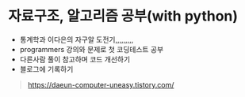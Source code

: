 # 자료구조, 알고리즘 공부(with python)
- 통계학과 이다은의 자구알 도전기,,,,,,,,,
- programmers 강의와 문제로 첫 코딩테스트 공부
- 다른사람 풀이 참고하며 코드 개선하기
- 블로그에 기록하기
> https://daeun-computer-uneasy.tistory.com/

